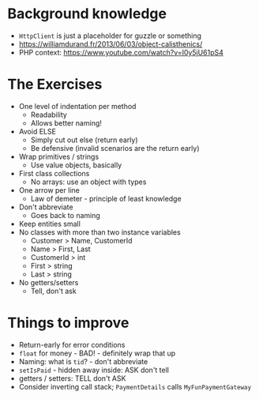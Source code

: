 # Background knowledge

 - `HttpClient` is just a placeholder for guzzle or something
 - https://williamdurand.fr/2013/06/03/object-calisthenics/
 - PHP context: https://www.youtube.com/watch?v=I0y5jU61pS4

# The Exercises

 - One level of indentation per method
   - Readability
   - Allows better naming!
 - Avoid ELSE
   - Simply cut out else (return early)
   - Be defensive (invalid scenarios are the return early)
 - Wrap primitives / strings
   - Use value objects, basically
 - First class collections
   - No arrays: use an object with types
 - One arrow per line
   - Law of demeter - principle of least knowledge
 - Don't abbreviate
   - Goes back to naming
 - Keep entities small
 - No classes with more than two instance variables
   - Customer > Name, CustomerId
   - Name > First, Last
   - CustomerId > int
   - First > string
   - Last > string
 - No getters/setters
   - Tell, don't ask

# Things to improve

 - Return-early for error conditions
 - `float` for money - BAD! - definitely wrap that up
 - Naming: what is `tid`? - don't abbreviate
 - `setIsPaid` - hidden away inside: ASK don't tell
 - getters / setters: TELL don't ASK
 - Consider inverting call stack; `PaymentDetails` calls `MyFunPaymentGateway`
